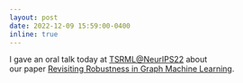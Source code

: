 ```yaml
---
layout: post
date: 2022-12-09 15:59:00-0400
inline: true
---
```


I gave an oral talk today at [TSRML@NeurIPS22](https://tsrml2022.github.io/papers)
about <br> our paper [Revisiting Robustness in Graph Machine Learning](https://openreview.net/pdf?id=lxFHe7CnRY).
